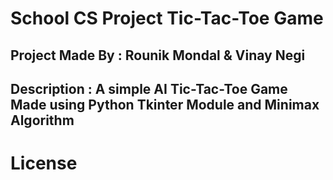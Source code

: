 # School CS Project Tic-Tac-Toe Game
## Project Made By : Rounik Mondal & Vinay Negi
## Description : A simple AI Tic-Tac-Toe Game Made using Python Tkinter Module and Minimax Algorithm
# License
